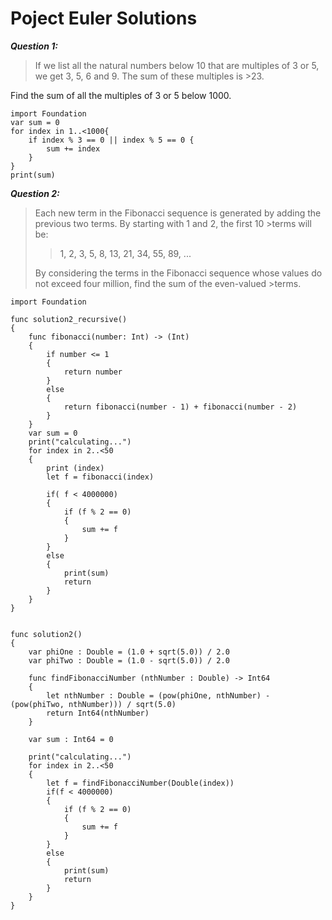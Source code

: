 # Poject Euler Solutions

***Question 1:***
>If we list all the natural numbers below 10 that are multiples of 3 or 5, we get 3, 5, 6 and 9. The sum of these multiples is >23.

Find the sum of all the multiples of 3 or 5 below 1000.

```
import Foundation
var sum = 0
for index in 1..<1000{
    if index % 3 == 0 || index % 5 == 0 {
        sum += index
    }
}
print(sum)
```

***Question 2:***
>Each new term in the Fibonacci sequence is generated by adding the previous two terms. By starting with 1 and 2, the first 10 >terms will be:
>
>>1, 2, 3, 5, 8, 13, 21, 34, 55, 89, ...
>
>By considering the terms in the Fibonacci sequence whose values do not exceed four million, find the sum of the even-valued >terms.

```
import Foundation

func solution2_recursive()
{
    func fibonacci(number: Int) -> (Int)
    {
        if number <= 1
        {
            return number
        }
        else
        {
            return fibonacci(number - 1) + fibonacci(number - 2)
        }
    }
    var sum = 0
    print("calculating...")
    for index in 2..<50
    {
        print (index)
        let f = fibonacci(index)
        
        if( f < 4000000)
        {
            if (f % 2 == 0)
            {
                sum += f
            }
        }
        else
        {
            print(sum)
            return
        }
    }
}


func solution2()
{
    var phiOne : Double = (1.0 + sqrt(5.0)) / 2.0
    var phiTwo : Double = (1.0 - sqrt(5.0)) / 2.0

    func findFibonacciNumber (nthNumber : Double) -> Int64
    {
        let nthNumber : Double = (pow(phiOne, nthNumber) - (pow(phiTwo, nthNumber))) / sqrt(5.0)
        return Int64(nthNumber)
    }

    var sum : Int64 = 0
    
    print("calculating...")
    for index in 2..<50
    {
        let f = findFibonacciNumber(Double(index))
        if(f < 4000000)
        {
            if (f % 2 == 0)
            {
                sum += f
            }
        }
        else
        {
            print(sum)
            return
        }
    }
}
```

